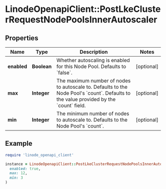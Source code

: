 # LinodeOpenapiClient::PostLkeClusterRequestNodePoolsInnerAutoscaler

## Properties

| Name | Type | Description | Notes |
| ---- | ---- | ----------- | ----- |
| **enabled** | **Boolean** | Whether autoscaling is enabled for this Node Pool. Defaults to &#x60;false&#x60;. | [optional] |
| **max** | **Integer** | The maximum number of nodes to autoscale to. Defaults to the Node Pool&#39;s &#x60;count&#x60;. Defaults to the value provided by the &#x60;count&#x60; field. | [optional] |
| **min** | **Integer** | The minimum number of nodes to autoscale to. Defaults to the Node Pool&#39;s &#x60;count&#x60;. | [optional] |

## Example

```ruby
require 'linode_openapi_client'

instance = LinodeOpenapiClient::PostLkeClusterRequestNodePoolsInnerAutoscaler.new(
  enabled: true,
  max: 12,
  min: 3
)
```

